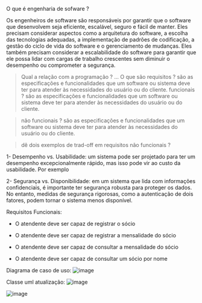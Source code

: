 O que é engenharia de sofware ?

Os engenheiros de software são responsáveis por garantir que o software que desenvolvem seja eficiente, escalável, seguro e fácil de manter. Eles precisam considerar aspectos como a arquitetura do software, a escolha das tecnologias adequadas, a implementação de padrões de codificação, a gestão do ciclo de vida do software e o gerenciamento de mudanças. Eles também precisam considerar a escalabilidade do software para garantir que ele possa lidar com cargas de trabalho crescentes sem diminuir o desempenho ou comprometer a segurança.



> Qual a relação com a programação ?
...
O que são requisitos ?
são as especificações e funcionalidades que um software ou sistema deve ter para atender às necessidades do usuário ou do cliente. 
> funcionais ?
são as especificações e funcionalidades que um software ou sistema deve ter para atender às necessidades do usuário ou do cliente.  

>  não funcionais ?
são as especificações e funcionalidades que um software ou sistema deve ter para atender às necessidades do usuário ou do cliente. 

>  dê dois exemplos de trad-off em requisitos não funcionais ? 

1- Desempenho vs. Usabilidade: um sistema pode ser projetado para ter um desempenho excepcionalmente rápido, mas isso pode vir ao custo da usabilidade. Por exemplo


2- Segurança vs. Disponibilidade: em um sistema que lida com informações confidenciais, é importante ter segurança robusta para proteger os dados. No entanto, medidas de segurança rigorosas, como a autenticação de dois fatores, podem tornar o sistema menos disponível.

Requisitos 
Funcionais:
- O atendente deve ser capaz de registrar o sócio 

- O atendente deve ser capaz de registrar a mensalidade do sócio 

- O atendente deve ser capaz de consultar a mensalidade do sócio 

- O atendente deve ser capaz de consultar um sócio por nome



Diagrama de caso de uso:
![image](https://user-images.githubusercontent.com/102562662/228097080-4bd6222e-6c27-4afa-a856-4dfdaf19046a.png)

Classe uml atualização:
![image](https://user-images.githubusercontent.com/102562662/227730176-d5d03d0b-dc29-4292-a3b3-343c555db3fc.png)

![image](https://github.com/lucianonps/bertoti/assets/102562662/26be5cf8-46a8-4611-8771-04b90fdc511b)






